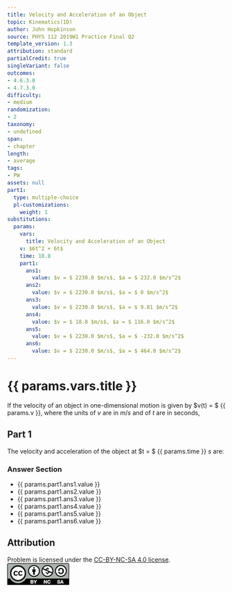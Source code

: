 ```yaml
---
title: Velocity and Acceleration of an Object
topic: Kinematics(1D)
author: John Hopkinson
source: PHYS 112 2019W1 Practice Final Q2
template_version: 1.3
attribution: standard
partialCredit: true
singleVariant: false
outcomes:
- 4.6.3.0
- 4.7.3.0
difficulty:
- medium
randomization:
- 2
taxonomy:
- undefined
span:
- chapter
length:
- average
tags:
- PW
assets: null
part1:
  type: multiple-choice
  pl-customizations:
    weight: 1
substitutions:
  params:
    vars:
      title: Velocity and Acceleration of an Object
    v: $6t^2 + 6t$
    time: 18.8
    part1:
      ans1:
        value: $v = $ 2230.0 $m/s$, $a = $ 232.0 $m/s^2$
      ans2:
        value: $v = $ 2230.0 $m/s$, $a = $ 0 $m/s^2$
      ans3:
        value: $v = $ 2230.0 $m/s$, $a = $ 9.81 $m/s^2$
      ans4:
        value: $v = $ 18.8 $m/s$, $a = $ 116.0 $m/s^2$
      ans5:
        value: $v = $ 2230.0 $m/s$, $a = $ -232.0 $m/s^2$
      ans6:
        value: $v = $ 2230.0 $m/s$, $a = $ 464.0 $m/s^2$
---
```

# {{ params.vars.title }}
If the velocity of an object in one-dimensional motion is given by $v(t) = $ {{ params.v }}, where the units of $v$ are in $m/s$ and of $t$ are in seconds,

## Part 1

The velocity and acceleration of the object at $t = $ {{ params.time }} $s$ are:

### Answer Section

- {{ params.part1.ans1.value }}
- {{ params.part1.ans2.value }}
- {{ params.part1.ans3.value }}
- {{ params.part1.ans4.value }}
- {{ params.part1.ans5.value }}
- {{ params.part1.ans6.value }}

## Attribution

Problem is licensed under the [CC-BY-NC-SA 4.0 license](https://creativecommons.org/licenses/by-nc-sa/4.0/).<br> ![The Creative Commons 4.0 license requiring attribution-BY, non-commercial-NC, and share-alike-SA license.](https://raw.githubusercontent.com/firasm/bits/master/by-nc-sa.png)
